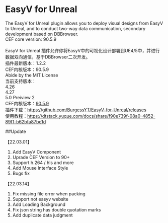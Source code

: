 # EasyV for Unreal
> 
The EasyV for Unreal plugin allows you to deploy visual designs from EasyV to Unreal, and to conduct two-way data communication, secondary development based on DBBrowser.  
CEF core version: 90.5.9
<br><br>
EasyV for Unreal 插件允许你将EasyV中的可视化设计部署到UE4/5中，并进行数据双向通信，基于DBBrowser二次开发。<br>
插件最新版本：1.2.2<br>
CEF内核版本：90.5.9<br>
Abide by the MIT License<br>
当前支持版本：<br>
  4.26<br>
  4.27<br>
  5.0 Preiview 2<br>
CEF内核版本：[90.5.9](https://github.com/chromiumembedded/cef/tree/3987)<br>
插件下载：https://github.com/BurgessYT/EasyV-for-Unreal/releases<br>
使用教程：https://dtstack.yuque.com/docs/share/f90e739f-08a0-4852-89f1-b62bfa87be1d

##Update

【22.03.01】
1. Add EasyV Component
2. Uprade CEF Version to 90+
3. Support h.264 / hls and more
4. Add Mouse Interface Style
5. Bugs fix

【22.03.14】
1. Fix missing file error when packing
2. Support not easyv website
3. Add Loading Background
4. Fix json string has double quotation marks
5. Add duplicate data judgment
